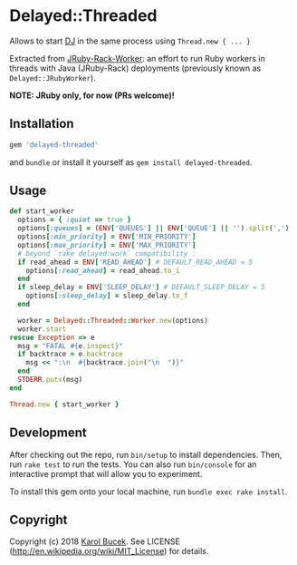 # Delayed::Threaded

Allows to start [DJ][0] in the same process using `Thread.new { ... }`

Extracted from [JRuby-Rack-Worker][1]: an effort to run Ruby workers in threads
with Java (JRuby-Rack) deployments (previously known as `Delayed::JRubyWorker`).

**NOTE: JRuby only, for now (PRs welcome)!**

## Installation

```ruby
gem 'delayed-threaded'
```

and `bundle` or install it yourself as `gem install delayed-threaded`.

## Usage

```ruby
def start_worker
  options = { :quiet => true }
  options[:queues] = (ENV['QUEUES'] || ENV['QUEUE'] || '').split(',')
  options[:min_priority] = ENV['MIN_PRIORITY']
  options[:max_priority] = ENV['MAX_PRIORITY']
  # beyond `rake delayed:work` compatibility :
  if read_ahead = ENV['READ_AHEAD'] # DEFAULT_READ_AHEAD = 5
    options[:read_ahead] = read_ahead.to_i
  end
  if sleep_delay = ENV['SLEEP_DELAY'] # DEFAULT_SLEEP_DELAY = 5
    options[:sleep_delay] = sleep_delay.to_f
  end

  worker = Delayed::Threaded::Worker.new(options)
  worker.start
rescue Exception => e
  msg = "FATAL #{e.inspect}"
  if backtrace = e.backtrace
    msg << ":\n  #{backtrace.join("\n  ")}"
  end
  STDERR.puts(msg)
end

Thread.new { start_worker }
```

## Development

After checking out the repo, run `bin/setup` to install dependencies.
Then, run `rake test` to run the tests. You can also run `bin/console` for an
interactive prompt that will allow you to experiment.

To install this gem onto your local machine, run `bundle exec rake install`.

## Copyright

Copyright (c) 2018 [Karol Bucek](http://kares.org).
See LICENSE (http://en.wikipedia.org/wiki/MIT_License) for details.

[0]: https://github.com/collectiveidea/delayed_job
[1]: https://github.com/kares/jruby-rack-worker
